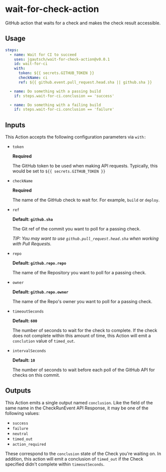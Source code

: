 # wait-for-check-action

GitHub action that waits for a check and makes the check result accessible.

## Usage

```yaml
steps:
  - name: Wait for CI to succeed
    uses: jgautsch/wait-for-check-action@v0.0.1
    id: wait-for-ci
    with:
      token: ${{ secrets.GITHUB_TOKEN }}
      checkName: ci
      ref: ${{ github.event.pull_request.head.sha || github.sha }}

  - name: Do something with a passing build
    if: steps.wait-for-ci.conclusion == 'success'

  - name: Do something with a failing build
    if: steps.wait-for-ci.conclusion == 'failure'
```

## Inputs

This Action accepts the following configuration parameters via `with:`

- `token`

  **Required**

  The GitHub token to be used when making API requests. Typically, this would be set to `${{ secrets.GITHUB_TOKEN }}`

- `checkName`

  **Required**

  The name of the GitHub check to wait for. For example, `build` or `deploy`.

- `ref`

  **Default: `github.sha`**

  The Git ref of the commit you want to poll for a passing check.

  _TIP: You may want to use `github.pull_request.head.sha` when working with Pull Requests._

- `repo`

  **Default: `github.repo.repo`**

  The name of the Repository you want to poll for a passing check.

- `owner`

  **Default: `github.repo.owner`**

  The name of the Repo's owner you want to poll for a passing check.

- `timeoutSeconds`

  **Default: `600`**

  The number of seconds to wait for the check to complete. If the check does not complete within this amount of time, this Action will emit a `conclution` value of `timed_out`.

- `intervalSeconds`

  **Default: `10`**

  The number of seconds to wait before each poll of the GitHub API for checks on this commit.

## Outputs

This Action emits a single output named `conclusion`. Like the field of the same name in the CheckRunEvent API Response, it may be one of the following values:

- `success`
- `failure`
- `neutral`
- `timed_out`
- `action_required`

These correspond to the `conclusion` state of the Check you're waiting on. In addition, this action will emit a conclusion of `timed_out` if the Check specified didn't complete within `timeoutSeconds`.

